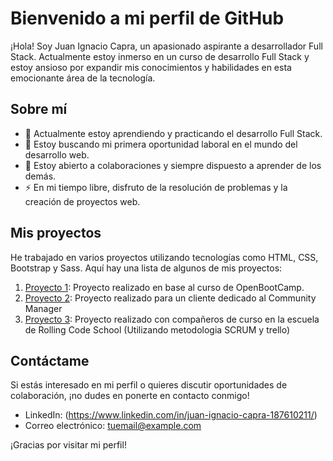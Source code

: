 # Bienvenido a mi perfil de GitHub

¡Hola! Soy Juan Ignacio Capra, un apasionado aspirante a desarrollador Full Stack. Actualmente estoy inmerso en un curso de desarrollo Full Stack y estoy ansioso por expandir mis conocimientos y habilidades en esta emocionante área de la tecnología.

## Sobre mí

- 🔭 Actualmente estoy aprendiendo y practicando el desarrollo Full Stack.
- 🌱 Estoy buscando mi primera oportunidad laboral en el mundo del desarrollo web.
- 💬 Estoy abierto a colaboraciones y siempre dispuesto a aprender de los demás.
- ⚡ En mi tiempo libre, disfruto de la resolución de problemas y la creación de proyectos web.

## Mis proyectos

He trabajado en varios proyectos utilizando tecnologías como HTML, CSS, Bootstrap y Sass. Aquí hay una lista de algunos de mis proyectos:

1. [Proyecto 1](https://nachocapra.github.io/openbootcamp-html-css/): Proyecto realizado en base al curso de OpenBootCamp.
2. [Proyecto 2](https://cf-estudio.vercel.app/): Proyecto realizado para un cliente dedicado al Community Manager
3. [Proyecto 3](https://gamer-center-v12.netlify.app/): Proyecto realizado con compañeros de curso en la escuela de Rolling Code School (Utilizando metodologia SCRUM y trello)



## Contáctame

Si estás interesado en mi perfil o quieres discutir oportunidades de colaboración, ¡no dudes en ponerte en contacto conmigo!

- LinkedIn: (https://www.linkedin.com/in/juan-ignacio-capra-187610211/)
- Correo electrónico: [tuemail@example.com](mugammas2@gmail.com)

¡Gracias por visitar mi perfil!

